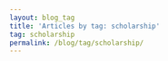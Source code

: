 ```yaml
---
layout: blog_tag
title: 'Articles by tag: scholarship'
tag: scholarship
permalink: /blog/tag/scholarship/
---
```

